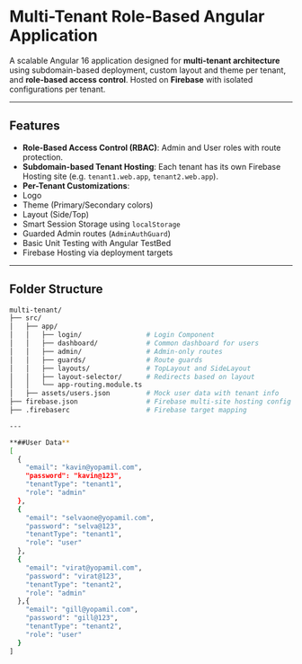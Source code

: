 # Multi-Tenant Role-Based Angular Application

A scalable Angular 16 application designed for **multi-tenant architecture** using subdomain-based deployment, custom layout and theme per tenant, and **role-based access control**. Hosted on **Firebase** with isolated configurations per tenant.

---

##  Features

- **Role-Based Access Control (RBAC)**: Admin and User roles with route protection.
-  **Subdomain-based Tenant Hosting**: Each tenant has its own Firebase Hosting site (e.g. `tenant1.web.app`, `tenant2.web.app`).
-  **Per-Tenant Customizations**:
  - Logo
  - Theme (Primary/Secondary colors)
  - Layout (Side/Top)
-  Smart Session Storage using `localStorage`
-  Guarded Admin routes (`AdminAuthGuard`)
-  Basic Unit Testing with Angular TestBed
-  Firebase Hosting via deployment targets

---

## Folder Structure

```bash
multi-tenant/
├── src/
│   ├── app/
│   │   ├── login/                # Login Component
│   │   ├── dashboard/            # Common dashboard for users
│   │   ├── admin/                # Admin-only routes
│   │   ├── guards/               # Route guards
│   │   ├── layouts/              # TopLayout and SideLayout
│   │   ├── layout-selector/      # Redirects based on layout
│   │   └── app-routing.module.ts
│   ├── assets/users.json         # Mock user data with tenant info
├── firebase.json                 # Firebase multi-site hosting config
├── .firebaserc                   # Firebase target mapping

---

**##User Data**
[
  {
    "email": "kavin@yopamil.com",
    "password": "kavin@123",
    "tenantType": "tenant1",
    "role": "admin"
  },
  {
    "email": "selvaone@yopamil.com",
    "password": "selva@123",
    "tenantType": "tenant1",
    "role": "user"
  },
  {
    "email": "virat@yopamil.com",
    "password": "virat@123",
    "tenantType": "tenant2",
    "role": "admin"
  },{
    "email": "gill@yopamil.com",
    "password": "gill@123",
    "tenantType": "tenant2",
    "role": "user"
  }
]


